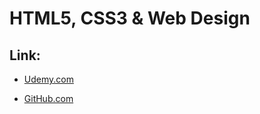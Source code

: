 # **HTML5, CSS3 & Web Design**

## **Link:**

- [Udemy.com](https://www.udemy.com/course/design-and-develop-a-killer-website-with-html5-and-css3/)

- [GitHub.com](https://github.com/jonasschmedtmann/html-css-course)
